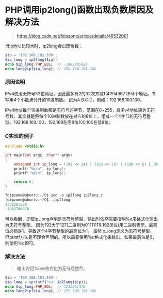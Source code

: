 # PHP调用ip2long()函数出现负数原因及解决方法
> https://blog.csdn.net/fdipzone/article/details/49532001

当ip地址比较大时，ip2long会出现负数：
```php
$ip = '192.168.101.100';
$ip_long = ip2long($ip);
echo $ip_long.PHP_EOL;  // -1062705820
echo long2ip($ip_long); // 192.168.101.100
```
### 原因说明
IPv4使用无符号32位地址，因此最多有2的32次方减1(4294967295)个地址。书写用4个小数点分开的10进制数。
记为A.B.C.D，例如：192.168.100.100。

IPv4地址每个10进制数都是无符号的字节，范围在0~255，将IPv4地址转为无符号数，其实就是将每个10进制数放在对应的8位上，组成一个4字节的无符号整型。192.168.100.100，192,168在高8位100,100在低8位。

### C实现的例子
```C
#include <stdio.h>

int main(int argc, char** argv)
{
    unsigned int ip_long = (192 << 24) | (168 << 16) | (100 << 8) | 100;
    printf("%u\n", ip_long);
    printf("%d\n", ip_long);

    return 0;
}

fdipzone@ubuntu:~/C$ gcc -o ip2long ip2long.c
fdipzone@ubuntu:~/C$ ./ip2long
3232261220
-1062706076
```

可以看到，即使ip_long声明是无符号整型，输出时依然需要指明%u来格式化输出为无符号整型。
因为192大于127(二进制为01111111),192(8位)用二进制表示，最高位必然是1。导致这个4字节整型的最高位为1。
虽然ip_long定义为无符号整型，但printf方法是不理会声明的。所以需要使用%u格式化来输出。如果最高位是0，则使用%d即可。

### 解决方法
> 输出时用%u来格式化为无符号整型。
```php
$ip = '192.168.101.100';
$ip_long = sprintf('%u',ip2long($ip));
echo $ip_long.PHP_EOL;  // 3232261476 
echo long2ip($ip_long); // 192.168.101.100
```

